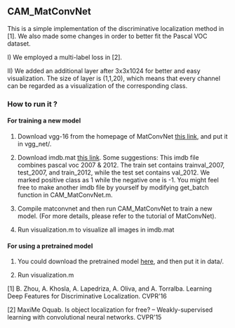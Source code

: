 ## CAM_MatConvNet

This is a simple implementation of the discriminative localization method in [1]. We also made some changes in order to better fit the Pascal VOC dataset.

I) We employed a multi-label loss in [2].

II) We added an additional layer after 3x3x1024 for better and easy visualization. The size of layer is (1,1,20), which means that every channel can be regarded as a visualization of the corresponding class.

### How to run it ?
#### For training a new model
1. Download vgg-16 from the homepage of MatConvNet [this link](http://www.vlfeat.org/matconvnet/pretrained/), and put it in vgg_net/.

2. Download imdb.mat [this link](https://mega.nz/#!h5AkjbKC). Some suggestions: This imdb file combines pascal voc 2007 & 2012. The train set contains trainval_2007, test_2007, and train_2012, while the test set contains val_2012. We marked positive class as 1 while the negative one is -1. You might feel free to make another imdb file by yourself by modifying get_batch function in CAM_MatConvNet.m.

3. Compile matconvnet and then run CAM_MatConvNet to train a new model. (For more details, please refer to the tutorial of MatConvNet).

4. Run visualization.m to visualize all images in imdb.mat

#### For using a pretrained model
1. You could download the pretrained model [here](https://mega.nz/#!I0onxLpD), and then put it in data/.

2. Run visualization.m


[1] B. Zhou, A. Khosla, A. Lapedriza, A. Oliva, and A. Torralba. Learning Deep Features for Discriminative Localization. CVPR'16

[2] MaxiMe Oquab. Is object localization for free? – Weakly-supervised learning with convolutional neural networks. CVPR'15
